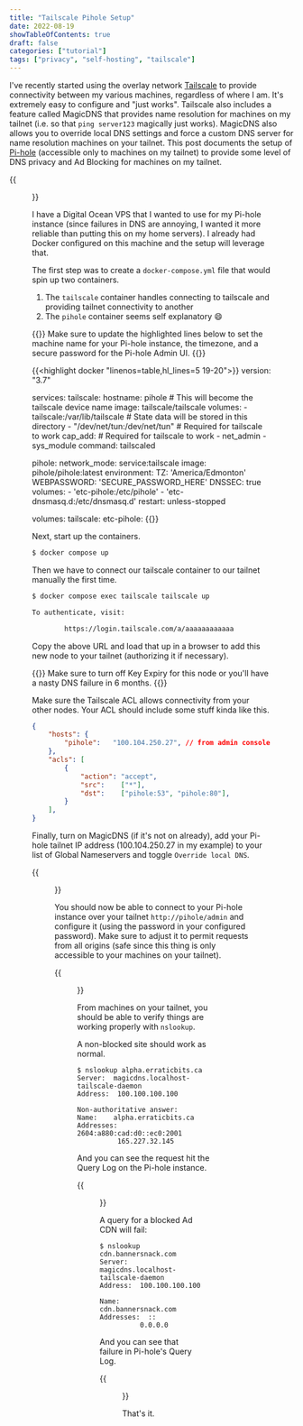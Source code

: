 ```yaml
---
title: "Tailscale Pihole Setup"
date: 2022-08-19
showTableOfContents: true
draft: false
categories: ["tutorial"]
tags: ["privacy", "self-hosting", "tailscale"]
---
```


I've recently started using the overlay network [Tailscale](https://tailscale.com/) to provide connectivity between my various machines, regardless of where I am.  It's extremely easy to configure and "just works".  Tailscale also includes a feature called MagicDNS that provides name resolution for machines on my tailnet (i.e. so that `ping server123` magically just works).  MagicDNS also allows you to override local DNS settings and force a custom DNS server for name resolution machines on your tailnet.  This post documents the setup of [Pi-hole](https://pi-hole.net/) (accessible only to machines on my tailnet) to provide some level of DNS privacy and Ad Blocking for machines on my tailnet.

<!--more-->

{{<figure src="pihole.png" default="true">}}

I have a Digital Ocean VPS that I wanted to use for my Pi-hole instance (since failures in DNS are annoying, I wanted it more reliable than putting this on my home servers).  I already had Docker configured on this machine and the setup will leverage that.

The first step was to create a `docker-compose.yml` file that would spin up two containers.  
1. The `tailscale` container handles connecting to tailscale and providing tailnet connectivity to another
2. The `pihole` container seems self explanatory :smile:

{{<note>}}
Make sure to update the highlighted lines below to set the machine name for your Pi-hole instance, the timezone, and a secure password for the Pi-hole Admin UI.
{{</note>}}

{{<highlight docker "linenos=table,hl_lines=5 19-20">}}
version: "3.7"

services:
  tailscale:
        hostname: pihole                         # This will become the tailscale device name
        image: tailscale/tailscale
        volumes:
            - tailscale:/var/lib/tailscale        # State data will be stored in this directory
            - "/dev/net/tun:/dev/net/tun"           # Required for tailscale to work
        cap_add:                                    # Required for tailscale to work
          - net_admin
          - sys_module
        command: tailscaled

  pihole:
    network_mode: service:tailscale
    image: pihole/pihole:latest
    environment:
      TZ: 'America/Edmonton'
      WEBPASSWORD: 'SECURE_PASSWORD_HERE'
      DNSSEC: true
    volumes:
      - 'etc-pihole:/etc/pihole'
      - 'etc-dnsmasq.d:/etc/dnsmasq.d'
    restart: unless-stopped

volumes:
  tailscale:
  etc-pihole:
{{</highlight>}}

Next, start up the containers.

```txt
$ docker compose up
```

Then we have to connect our tailscale container to our tailnet manually the first time.

```txt
$ docker compose exec tailscale tailscale up 

To authenticate, visit:

        https://login.tailscale.com/a/aaaaaaaaaaaa
```

Copy the above URL and load that up in a browser to add this new node to your tailnet (authorizing it if necessary).

{{<note>}}
Make sure to turn off Key Expiry for this node or you'll have a nasty DNS failure in 6 months.
{{</note>}}

Make sure the Tailscale ACL allows connectivity from your other nodes.  Your ACL should include some stuff kinda like this.

```json
{	
    "hosts": {
		"pihole":   "100.104.250.27", // from admin console
	},
	"acls": [
		{
			"action": "accept",
			"src":    ["*"],
			"dst":    ["pihole:53", "pihole:80"],
		}
	],
}
```

Finally, turn on MagicDNS (if it's not on already), add your Pi-hole tailnet IP address (100.104.250.27 in my example) to your list of Global Nameservers and toggle `Override local DNS`.

{{<figure src="magicdns.png" default="true">}}

You should now be able to connect to your Pi-hole instance over your tailnet `http://pihole/admin` and configure it (using the password in your configured password).  Make sure to adjust it to permit requests from all origins (safe since this thing is only accessible to your machines on your tailnet).

{{<figure src="origins.png" default="true">}}

From machines on your tailnet, you should be able to verify things are working properly with `nslookup`.

A non-blocked site should work as normal.

```
$ nslookup alpha.erraticbits.ca
Server:  magicdns.localhost-tailscale-daemon
Address:  100.100.100.100

Non-authoritative answer:
Name:    alpha.erraticbits.ca
Addresses:  2604:a880:cad:d0::ec0:2001
          165.227.32.145
```

And you can see the request hit the Query Log on the Pi-hole instance.

{{<figure src="ok.png" default="true">}}

A query for a blocked Ad CDN will fail:

```
$ nslookup cdn.bannersnack.com
Server:  magicdns.localhost-tailscale-daemon
Address:  100.100.100.100

Name:    cdn.bannersnack.com
Addresses:  ::
          0.0.0.0
```

And you can see that failure in Pi-hole's Query Log.

{{<figure src="fail.png" default="true">}}

That's it.  